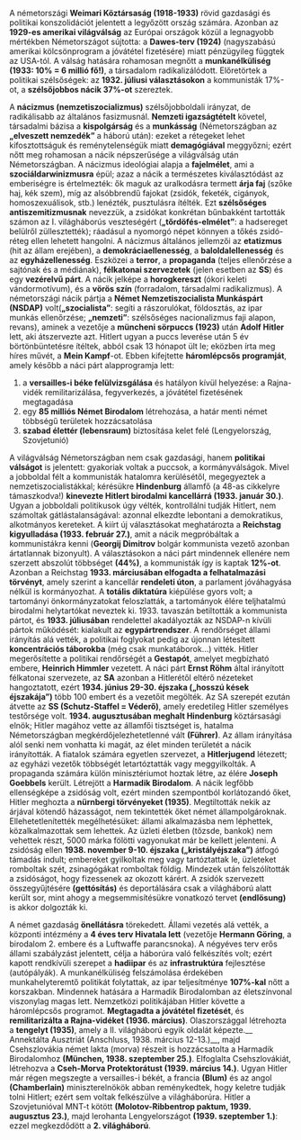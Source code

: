 A németországi __Weimari Köztársaság (1918-1933)__ rövid gazdasági és politikai konszolidációt jelentett a legyőzött ország számára. Azonban az __1929-es amerikai világválság__ az Európai országok közül a legnagyobb mértékben Németországot sújtotta: a __Dawes-terv (1924)__ (nagyszabású amerikai kölcsönprogram a jóvátétel fizetésére) miatt pénzügyileg függtek az USA-tól. A válság hatására rohamosan megnőtt a __munkanélküliség (1933: 10% = 6 millió fő!)__, a társadalom radikalizálódott. Előretörtek a politikai szélsőségek: az __1932. júliusi választásokon__ a kommunisták 17%-ot, a __szélsőjobbos nácik 37%-ot__ szereztek.
 
A __nácizmus (nemzetiszocializmus)__ szélsőjobboldali irányzat, de radikálisabb az általános fasizmusnál. __Nemzeti igazságtételt__ követel, társadalmi bázisa a __kispolgárság__ és a __munkásság__ (Németországban az __„elveszett nemzedék”__ a háború után): ezeket a rétegeket lehet kifosztottságuk és reménytelenségük miatt __demagógiával__ meggyőzni; ezért nőtt meg rohamosan a nácik népszerűsége a világválság után Németországban.
A nácizmus ideológiai alapja a __fajelmélet__, ami a __szociáldarwinizmusra__ épül; azaz a nácik a természetes kiválasztódást az emberiségre is értelmezték: ők maguk az uralkodásra termett __árja faj__ (szőke haj, kék szem), míg az alsóbbrendű fajokat (zsidók, feketék, cigányok, homoszexuálisok, stb.) lenézték, pusztulásra ítélték. Ezt __szélsőséges antiszemitizmusnak__ nevezzük, a zsidókat konkrétan bűnbakként tartották számon az I. világháborús veszteségért (__„tőrdöfés-elmélet”__: a hadsereget belülről züllesztették); ráadásul a nyomorgó népet könnyen a tőkés zsidó-réteg ellen lehetett hangolni. A nácizmus általános jellemzői az __etatizmus__ (hit az állam erejében), a __demokráciaellenesség__, a __baloldalellenesség__ és az __egyházellenesség__. Eszközei a __terror__, a __propaganda__ (teljes ellenőrzése a sajtónak és a médiának), __félkatonai szervezetek__ (jelen esetben az __SS__) és egy __vezérelvű párt__. A nácik jelképe a __horogkereszt__ (ókori keleti vándormotívum), és a __vörös szín__ (forradalom, társadalmi radikalizmus).
A németországi nácik pártja a __Német Nemzetiszocialista Munkáspárt (NSDAP)__ volt(__„szocialista”__: segíti a rászorulókat, földosztás, az ipar munkás ellenőrzése; __„nemzeti”__: szélsőséges nacionalizmus faji alapon, revans), aminek a vezetője a __müncheni sörpuccs (1923)__ után __Adolf Hitler__ lett, aki átszervezte azt. Hitlert ugyan a puccs leverése után 5 év börtönbüntetésre ítéltek, abból csak 13 hónapot ült le; eközben írta meg híres művét, a __Mein Kampf__-ot. Ebben kifejtette __háromlépcsős programját__, amely később a náci párt alapprogramja lett:
1. a __versailles-i béke felülvizsgálása__ és hatályon kívül helyezése: a Rajna-vidék remilitarizálása, fegyverkezés, a jóvátétel fizetésének megtagadása
2. egy __85 milliós Német Birodalom__ létrehozása, a határ menti német többségű területek hozzácsatolása
3. __szabad élettér (lebensraum)__ biztosítása kelet felé (Lengyelország, Szovjetunió)
 
A világválság Németországban nem csak gazdasági, hanem __politikai válságot__ is jelentett: gyakoriak voltak a puccsok, a kormányválságok. Mivel a jobboldal félt a kommunisták hatalomra kerülésétől, megegyeztek a nemzetiszocialistákkal; kérésükre __Hindenburg__ államfő (a 48-as cikkelyre támaszkodva!) __kinevezte Hitlert birodalmi kancellárrá (1933. január 30.)__. Ugyan a jobboldali politikusok úgy vélték, kontrollálni tudják Hitlert, nem számoltak gátlástalanságával: azonnal elkezdte lebontani a demokratikus, alkotmányos kereteket. A kiírt új választásokat meghatározta a __Reichstag kigyulladása (1933. február 27.)__, amit a nácik megpróbáltak a kommunistákra kenni (__Georgij Dimitrov__ bolgár kommunista vezető azonban ártatlannak bizonyult). A választásokon a náci párt mindennek ellenére nem szerzett abszolút többséget __(44%)__, a kommunisták így is kaptak __12%-ot__. Azonban a Reichstag __1933. márciusában elfogadta a felhatalmazási törvényt__, amely szerint a kancellár __rendeleti úton__, a parlament jóváhagyása nélkül is kormányozhat.
A __totális diktatúra__ kiépülése gyors volt; a tartományi önkormányzatokat feloszlatták, a tartományok élére teljhatalmú birodalmi helytartókat neveztek ki. 1933. tavaszán betiltották a kommunista pártot, és __1933. júliusában__ rendelettel akadályozták az NSDAP-n kívüli pártok működését: kialakult az __egypártrendszer__. A rendőrséget állami irányítás alá vették, a politikai foglyokat pedig az újonnan létesített __koncentrációs táborokba__ (még csak munkatáborok…) vitték. Hitler megerősítette a politikai rendőrségét a __Gestapót__, amelyet megbízható embere, __Heinrich Himmler__ vezetett. A náci párt __Ernst Röhm__ által irányított félkatonai szervezete, az __SA__ azonban a Hitlerétől eltérő nézeteket hangoztatott, ezért __1934. június 29-30. éjszaka („hosszú kések éjszakája”)__ több 100 embert és a vezetőit megölték. Az SA szerepét ezután átvette az __SS (Schutz-Staffel = Véderő)__, amely eredetileg Hitler személyes testőrsége volt. __1934. augusztusában meghalt Hindenburg__ köztársasági elnök; Hitler magához vette az államfői tisztséget is, hatalma Németországban megkérdőjelezhetetlenné vált __(Führer)__. Az állam irányítása alól senki nem vonhatta ki magát, az élet minden területét a nácik irányították. A fiatalok számára egyetlen szervezet, a __Hitlerjugend__ létezett; az egyházi vezetők többségét letartóztatták vagy meggyilkolták. A propaganda számára külön minisztériumot hoztak létre, az élére __Joseph Goebbels__ került. Létrejött a __Harmadik Birodalom__.
A nácik legfőbb ellenségképe a zsidóság volt, ezért minden szempontból korlátozandó őket, Hitler meghozta a __nürnbergi törvényeket (1935)__. Megtiltották nekik az árjával kötendő házasságot, nem tekintették őket német állampolgároknak. Ellehetetlenítették megélhetésüket: állami alkalmazásba nem léphettek, közalkalmazottak sem lehettek. Az üzleti életben (tőzsde, bankok) nem vehettek részt, 5000 márka fölötti vagyonukat már be kellett jelenteni. A zsidóság ellen __1938. november 9-10. éjszaka („kristályéjszaka”)__ átfogó támadás indult; embereket gyilkoltak meg vagy tartóztattak le, üzleteket romboltak szét, zsinagógákat romboltak földig. Mindezek után felszólították a zsidóságot, hogy fizessenek az okozott kárért. A zsidók szervezett összegyűjtésére __(gettósítás)__ és deportálására csak a világháború alatt került sor, mint ahogy a megsemmisítésükre vonatkozó tervet __(endlösung)__ is akkor dolgozták ki.
 
A német gazdaság __önellátásra__ törekedett. Állami vezetés alá vették, a központi intézmény a __4 éves terv Hivatala lett__ (vezetője __Hermann Göring__, a birodalom 2. embere és a Luftwaffe parancsnoka). A négyéves terv erős állami szabályzást jelentett, célja a háborúra való felkészítés volt; ezért kapott rendkívüli szerepet a __hadiipar__ és az __infrastruktúra__ fejlesztése (autópályák). A munkanélküliség felszámolása érdekében munkahelyteremtő politikát folytattak, az ipar teljesítménye __107%-kal__ nőtt a korszakban. Mindennek hatására a Harmadik Birodalomban az életszínvonal viszonylag magas lett.
Nemzetközi politikájában Hitler követte a háromlépcsős programot. __Megtagadta a jóvátétel fizetését__, és __remilitarizálta a Rajna-vidéket (1936. március)__. Olaszországgal létrehozta a __tengelyt (1935)__, amely a II. világháború egyik oldalát képezte.__ Annektálta Ausztriát (Anschluss, 1938. március 12-13.)__, majd Csehszlovákia német lakta (morva) részeit is hozzácsatolta a Harmadik Birodalomhoz __(München, 1938. szeptember 25.)__. Elfoglalta Csehszlovákiát, létrehozva a __Cseh-Morva Protektorátust (1939. március 14.)__. Ugyan Hitler már régen megszegte a versailles-i békét, a francia __(Blum)__ és az angol __(Chamberlain)__ miniszterelnökök abban reménykedtek, hogy keletre tudják tolni Hitlert; ezért sem voltak felkészülve a világháborúra. Hitler a Szovjetunióval MNT-t kötött __(Molotov-Ribbentrop paktum, 1939. augusztus 23.)__, majd lerohanta Lengyelországot __(1939. szeptember 1.)__: ezzel megkezdődött a __2. világháború__.

